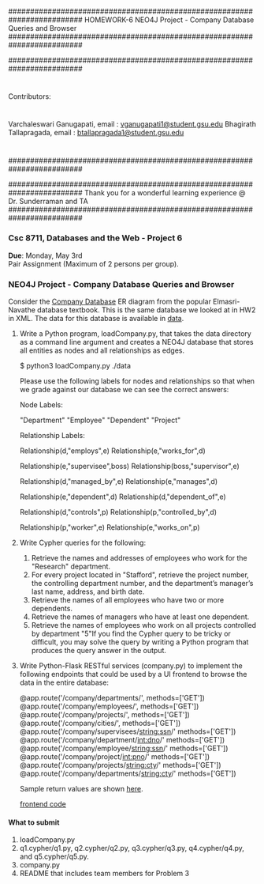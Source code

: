 #########################################################################
HOMEWORK-6
NEO4J Project - Company Database Queries and Browser
#########################################################################


#########################################################################
#
Contributors:
#
Varchaleswari Ganugapati, email : vganugapati1@student.gsu.edu
Bhagirath Tallapragada, email : btallapragada1@student.gsu.edu
#
#########################################################################



#########################################################################
Thank you for a wonderful learning experience @ Dr. Sunderraman and TA
#########################################################################


### Csc 8711, Databases and the Web - Project 6

**Due**: Monday, May 3rd  
Pair Assignment (Maximum of 2 persons per group).

### NEO4J Project - Company Database Queries and Browser

Consider the [Company Database](http://tinman.cs.gsu.edu/~raj/8711/sp21/p6/CompanyER.pdf) ER diagram from the popular Elmasri-Navathe database textbook. This is the same database we looked at in HW2 in XML. The data for this database is available in [data](http://tinman.cs.gsu.edu/~raj/8711/sp21/p6/data/).

1. Write a Python program, loadCompany.py, that takes the data directory as a command line argument and creates a NEO4J database that stores all entities as nodes and all relationships as edges.
    
    $ python3 loadCompany.py ./data
    
    Please use the following labels for nodes and relationships so that when we grade against our database we can see the correct answers:
    
    Node Labels:
      
    "Department"
    "Employee"
    "Dependent"
    "Project"
    
    Relationship Labels:
    
    Relationship(d,"employs",e)
    Relationship(e,"works\_for",d)
    
    Relationship(e,"supervisee",boss)
    Relationship(boss,"supervisor",e)
    
    Relationship(d,"managed\_by",e)
    Relationship(e,"manages",d)
    
    Relationship(e,"dependent",d)
    Relationship(d,"dependent\_of",e)
    
    Relationship(d,"controls",p)
    Relationship(p,"controlled\_by",d)
    
    Relationship(p,"worker",e)
    Relationship(e,"works\_on",p)
    
2. Write Cypher queries for the following:
    1. Retrieve the names and addresses of employees who work for the "Research" department.
    2. For every project located in "Stafford", retrieve the project number, the controlling department number, and the department’s manager’s last name, address, and birth date.
    3. Retrieve the names of all employees who have two or more dependents.
    4. Retrieve the names of managers who have at least one dependent.
    5. Retrieve the names of employees who work on all projects controlled by department "5"If you find the Cypher query to be tricky or difficult, you may solve the query by writing a Python program that produces the query answer in the output.
3. Write Python-Flask RESTful services (company.py) to implement the following endpoints that could be used by a UI frontend to browse the data in the entire database:
    
    @app.route('/company/departments/', methods=\['GET'\])
    @app.route('/company/employees/', methods=\['GET'\])
    @app.route('/company/projects/', methods=\['GET'\])
    @app.route('/company/cities/', methods=\['GET'\])
    @app.route('/company/supervisees/<string:ssn>/' methods=\['GET'\])
    @app.route('/company/department/<int:dno>/' methods=\['GET'\])
    @app.route('/company/employee/<string:ssn>/' methods=\['GET'\])
    @app.route('/company/project/<int:pno>/' methods=\['GET'\])
    @app.route('/company/projects/<string:cty>/' methods=\['GET'\])
    @app.route('/company/departments/<string:cty>/' methods=\['GET'\])
    
    Sample return values are shown [here](http://tinman.cs.gsu.edu/~raj/8711/sp21/p6/apiResults.html).
    
    [frontend code](http://tinman.cs.gsu.edu/~raj/8711/sp21/p6/frontend/)
    

#### What to submit

1. loadCompany.py
2. q1.cypher/q1.py, q2.cypher/q2.py, q3.cypher/q3.py, q4.cypher/q4.py, and q5.cypher/q5.py.
3. company.py
4. README that includes team members for Problem 3
